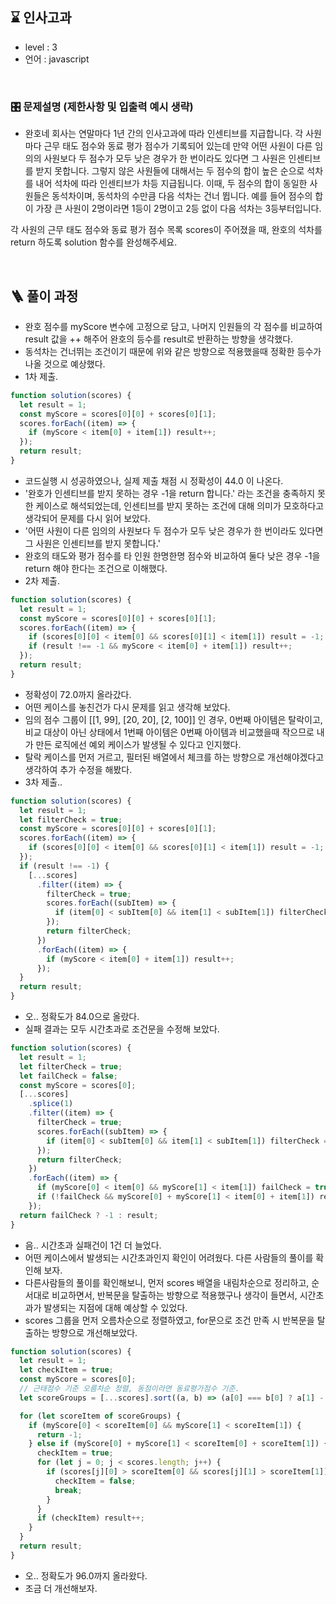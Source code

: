 ## ⌛️ 인사고과

- level : 3
- 언어 : javascript

<br/>

### 🎛 문제설명 (제한사항 및 입출력 예시 생략)

- 완호네 회사는 연말마다 1년 간의 인사고과에 따라 인센티브를 지급합니다. 각 사원마다 근무 태도 점수와 동료 평가 점수가 기록되어 있는데 만약 어떤 사원이 다른 임의의 사원보다 두 점수가 모두 낮은 경우가 한 번이라도 있다면 그 사원은 인센티브를 받지 못합니다. 그렇지 않은 사원들에 대해서는 두 점수의 합이 높은 순으로 석차를 내어 석차에 따라 인센티브가 차등 지급됩니다. 이때, 두 점수의 합이 동일한 사원들은 동석차이며, 동석차의 수만큼 다음 석차는 건너 뜁니다. 예를 들어 점수의 합이 가장 큰 사원이 2명이라면 1등이 2명이고 2등 없이 다음 석차는 3등부터입니다.

각 사원의 근무 태도 점수와 동료 평가 점수 목록 scores이 주어졌을 때, 완호의 석차를 return 하도록 solution 함수를 완성해주세요.

<br/>

## 🪜 풀이 과정

- 완호 점수를 myScore 변수에 고정으로 담고, 나머지 인원들의 각 점수를 비교하여 result 값을 ++ 해주어 완호의 등수를 result로 반환하는 방향을 생각했다.
- 동석차는 건너뛰는 조건이기 때문에 위와 같은 방향으로 적용했을때 정확한 등수가 나올 것으로 예상했다.
- 1차 제출.

```js
function solution(scores) {
  let result = 1;
  const myScore = scores[0][0] + scores[0][1];
  scores.forEach((item) => {
    if (myScore < item[0] + item[1]) result++;
  });
  return result;
}
```

- 코드실행 시 성공하였으나, 실제 제출 채점 시 정확성이 44.0 이 나온다.
- '완호가 인센티브를 받지 못하는 경우 -1을 return 합니다.' 라는 조건을 충족하지 못한 케이스로 해석되었는데, 인센티브를 받지 못하는 조건에 대해 의미가 모호하다고 생각되어 문제를 다시 읽어 보았다.
- '어떤 사원이 다른 임의의 사원보다 두 점수가 모두 낮은 경우가 한 번이라도 있다면 그 사원은 인센티브를 받지 못합니다.'
- 완호의 태도와 평가 점수를 타 인원 한명한명 점수와 비교하여 둘다 낮은 경우 -1을 return 해야 한다는 조건으로 이해했다.
- 2차 제출.

```js
function solution(scores) {
  let result = 1;
  const myScore = scores[0][0] + scores[0][1];
  scores.forEach((item) => {
    if (scores[0][0] < item[0] && scores[0][1] < item[1]) result = -1;
    if (result !== -1 && myScore < item[0] + item[1]) result++;
  });
  return result;
}
```

- 정확성이 72.0까지 올라갔다.
- 어떤 케이스를 놓친건가 다시 문제를 읽고 생각해 보았다.
- 임의 점수 그룹이 [[1, 99], [20, 20], [2, 100]] 인 경우, 0번째 아이템은 탈락이고, 비교 대상이 아닌 상태에서 1번째 아이템은 0번째 아이템과 비교했을때 작으므로 내가 만든 로직에선 예외 케이스가 발생될 수 있다고 인지했다.
- 탈락 케이스를 먼저 거르고, 필터된 배열에서 체크를 하는 방향으로 개선해야겠다고 생각하여 추가 수정을 해봤다.
- 3차 제출..

```js
function solution(scores) {
  let result = 1;
  let filterCheck = true;
  const myScore = scores[0][0] + scores[0][1];
  scores.forEach((item) => {
    if (scores[0][0] < item[0] && scores[0][1] < item[1]) result = -1;
  });
  if (result !== -1) {
    [...scores]
      .filter((item) => {
        filterCheck = true;
        scores.forEach((subItem) => {
          if (item[0] < subItem[0] && item[1] < subItem[1]) filterCheck = false;
        });
        return filterCheck;
      })
      .forEach((item) => {
        if (myScore < item[0] + item[1]) result++;
      });
  }
  return result;
}
```

- 오.. 정확도가 84.0으로 올랐다.
- 실패 결과는 모두 시간초과로 조건문을 수정해 보았다.

```js
function solution(scores) {
  let result = 1;
  let filterCheck = true;
  let failCheck = false;
  const myScore = scores[0];
  [...scores]
    .splice(1)
    .filter((item) => {
      filterCheck = true;
      scores.forEach((subItem) => {
        if (item[0] < subItem[0] && item[1] < subItem[1]) filterCheck = false;
      });
      return filterCheck;
    })
    .forEach((item) => {
      if (myScore[0] < item[0] && myScore[1] < item[1]) failCheck = true;
      if (!failCheck && myScore[0] + myScore[1] < item[0] + item[1]) result++;
    });
  return failCheck ? -1 : result;
}
```

- 음.. 시간초과 실패건이 1건 더 늘었다.
- 어떤 케이스에서 발생되는 시간초과인지 확인이 어려웠다. 다른 사람들의 풀이를 확인해 보자.
- 다른사람들의 풀이를 확인해보니, 먼저 scores 배열을 내림차순으로 정리하고, 순서대로 비교하면서, 반복문을 탈출하는 방향으로 적용했구나 생각이 들면서, 시간초과가 발생되는 지점에 대해 예상할 수 있었다.
- scores 그룹을 먼저 오름차순으로 정렬하였고, for문으로 조건 만족 시 반복문을 탈출하는 방향으로 개선해보았다.

```js
function solution(scores) {
  let result = 1;
  let checkItem = true;
  const myScore = scores[0];
  // 근태점수 기준 오름차순 정렬, 동점이라면 동료평가점수 기준.
  let scoreGroups = [...scores].sort((a, b) => (a[0] === b[0] ? a[1] - b[1] : a[0] - b[0]));

  for (let scoreItem of scoreGroups) {
    if (myScore[0] < scoreItem[0] && myScore[1] < scoreItem[1]) {
      return -1;
    } else if (myScore[0] + myScore[1] < scoreItem[0] + scoreItem[1]) {
      checkItem = true;
      for (let j = 0; j < scores.length; j++) {
        if (scores[j][0] > scoreItem[0] && scores[j][1] > scoreItem[1]) {
          checkItem = false;
          break;
        }
      }
      if (checkItem) result++;
    }
  }
  return result;
}
```

- 오.. 정확도가 96.0까지 올라왔다.
- 조금 더 개선해보자.
